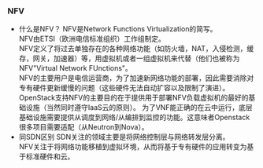 ### NFV
+ 什么是NFV？
NFV是Network Functions Virtualization的简写。  
NFV由ETSI（欧洲电信标准组织）工作组制定。  
NFV定义了将过去单独存在的各种网络功能（如防火墙，NAT，入侵检测，缓存，网关，加速器）等，用虚拟机或者一组虚拟机来代替（他们也被称为NFV"Virtual Network FUnctions"。  
NFV的主要用户是电信运营商，为了加速新网络功能的部署，因此需要消除对专有硬件更新缓慢的问题（这些硬件无法自动扩容以及限制了演进）。
OpenStack支持NFV的主要目的在于提供用于部署NFV负载虚拟机的最好的基础设施（当然同时遵守IaaS云的原则）。
为了VNF能正确的在云中运行，底层基础设施需要提供从调度到网络/从编排到监控的功能。这意味者Openstack很多项目需要适配（从Neutron到Nova）。
+ 同SDN区别
SDN关注的领域主要是将网络控制层与网络转发层分离。  
NFV关注于将网络功能移植到虚拟环境，从而将基于专有硬件的应用转变为基于标准硬件和云。


